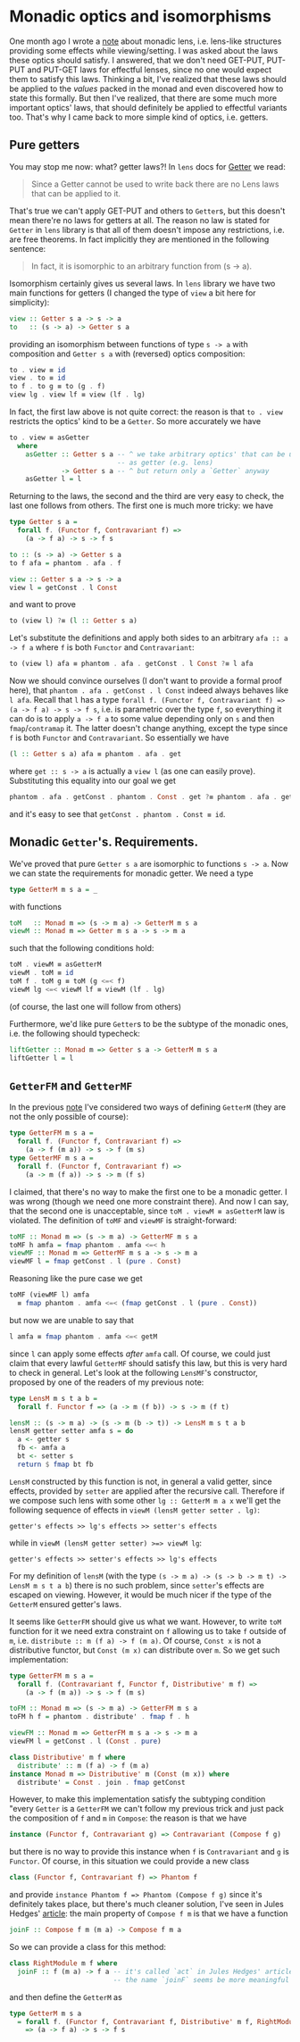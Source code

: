 Monadic optics and isomorphisms
===
One month ago I wrote a [note][NOTE] about monadic lens, i.e. lens-like
structures providing some effects while viewing/setting. I was asked about the
laws these optics should satisfy. I answered, that we don't need GET-PUT,
PUT-PUT and PUT-GET laws for effectful lenses, since no one would expect them
to satisfy this laws. Thinking a bit, I've realized that these laws should be
applied to the *values* packed in the monad and even discovered how to state
this formally. But then I've realized, that there are some much more important
optics' laws, that should definitely be applied to effectful variants too.
That's why I came back to more simple kind of optics, i.e. getters.

Pure getters
---
You may stop me now: what? getter laws?! In `lens` docs for [Getter][Getter-doc]
we read:

> Since a Getter cannot be used to write back there are no Lens laws that can be
  applied to it.

That's true we can't apply GET-PUT and others to `Getter`s, but this doesn't
mean there're no laws for getters at all. The reason no law is stated for
`Getter` in `lens` library is that all of them doesn't impose any restrictions,
i.e. are free theorems. In fact implicitly they are mentioned in the following
sentence:

> In fact, it is isomorphic to an arbitrary function from (s -> a).

Isomorphism certainly gives us several laws. In `lens` library we have two
main functions for getters (I changed the type of `view` a bit here for
simplicity):

```hs
view :: Getter s a -> s -> a
to   :: (s -> a) -> Getter s a
```

providing an isomorphism between functions of type `s -> a` with composition
and `Getter s a` with (reversed) optics composition:

```hs
to . view ≡ id
view . to ≡ id
to f . to g ≡ to (g . f)
view lg . view lf ≡ view (lf . lg)
```

In fact, the first law above is not quite correct: the reason is that
`to . view` restricts the optics' kind to be a `Getter`. So more accurately we
have

```hs
to . view ≡ asGetter
  where
    asGetter :: Getter s a -- ^ we take arbitrary optics' that can be used
                           -- as getter (e.g. lens)
             -> Getter s a -- ^ but return only a `Getter` anyway
    asGetter l = l
```

Returning to the laws, the second and the third are very easy to check, the last
one follows from others. The first one is much more tricky: we have
```hs
type Getter s a =
  forall f. (Functor f, Contravariant f) =>
    (a -> f a) -> s -> f s

to :: (s -> a) -> Getter s a
to f afa = phantom . afa . f

view :: Getter s a -> s -> a
view l = getConst . l Const
```
and want to prove
```hs
to (view l) ?≡ (l :: Getter s a)
```
Let's substitute the definitions and apply both sides to an arbitrary
`afa :: a -> f a` where `f` is both `Functor` and `Contravariant`:
```hs
to (view l) afa ≡ phantom . afa . getConst . l Const ?≡ l afa
```

Now we should convince ourselves (I don't want to provide a formal
proof here), that `phantom . afa . getConst . l Const` indeed always
behaves like `l afa`. Recall that `l` has a type
`forall f. (Functor f, Contravariant f) => (a -> f a) -> s -> f s`,
i.e. is parametric over the type `f`, so everything it can do is to
apply `a -> f a` to some value depending only on `s` and then
`fmap`/`contramap` it. The latter doesn't change anything, except
the type since `f` is both `Functor` and `Contravariant`. So essentially
we have
```hs
(l :: Getter s a) afa ≡ phantom . afa . get
```
where `get :: s -> a` is actually a `view l` (as one can easily prove).
Substituting this equality into our goal we get
```hs
phantom . afa . getConst . phantom . Const . get ?≡ phantom . afa . get
```
and it's easy to see that `getConst . phantom . Const ≡ id`.

Monadic `Getter`'s. Requirements.
---

We've proved that pure `Getter s a` are isomorphic to functions `s -> a`.
Now we can state the requirements for monadic getter. We need a type
```hs
type GetterM m s a = _
```
with functions
```hs
toM   :: Monad m => (s -> m a) -> GetterM m s a
viewM :: Monad m => Getter m s a -> s -> m a
```
such that the following conditions hold:
```hs
toM . viewM ≡ asGetterM
viewM . toM ≡ id
toM f . toM g ≡ toM (g <=< f)
viewM lg <=< viewM lf ≡ viewM (lf . lg)
```
(of course, the last one will follow from others)

Furthermore, we'd like pure `Getter`s to be the subtype of the monadic ones,
i.e. the following should typecheck:
```hs
liftGetter :: Monad m => Getter s a -> GetterM m s a
liftGetter l = l
```

`GetterFM` and `GetterMF`
---

In the previous [note][NOTE] I've considered two ways of defining `GetterM`
(they are not the only possible of course):
```hs
type GetterFM m s a =
  forall f. (Functor f, Contravariant f) =>
    (a -> f (m a)) -> s -> f (m s)
type GetterMF m s a =
  forall f. (Functor f, Contravariant f) =>
    (a -> m (f a)) -> s -> m (f s)
```
I claimed, that there's no way to make the first one to be a monadic getter.
I was wrong (though we need one more constraint there). And now I can say, that
the second one is unacceptable, since `toM . viewM ≡ asGetterM` law is violated.
The definition of `toMF` and `viewMF` is straight-forward:
```hs
toMF :: Monad m => (s -> m a) -> GetterMF m s a
toMF h amfa = fmap phantom . amfa <=< h
viewMF :: Monad m => GetterMF m s a -> s -> m a
viewMF l = fmap getConst . l (pure . Const)
```
Reasoning like the pure case we get
```hs
toMF (viewMF l) amfa
  ≡ fmap phantom . amfa <=< (fmap getConst . l (pure . Const))
```
but now we are unable to say that
```hs
l amfa ≡ fmap phantom . amfa <=< getM
```
since `l` can apply some effects *after* `amfa` call. Of course, we could just
claim that every lawful `GetterMF` should satisfy this law, but this is very
hard to check in general. Let's look at the following `LensMF`'s constructor,
proposed by one of the readers of my previous note:
```hs
type LensM m s t a b =
  forall f. Functor f => (a -> m (f b)) -> s -> m (f t)

lensM :: (s -> m a) -> (s -> m (b -> t)) -> LensM m s t a b
lensM getter setter amfa s = do
  a <- getter s
  fb <- amfa a
  bt <- setter s
  return $ fmap bt fb
```
`LensM` constructed by this function is not, in general a valid getter, since
effects, provided by `setter` are applied after the recursive call. Therefore
if we compose such lens with some other `lg :: GetterM m a x` we'll get the
following sequence of effects in `viewM (lensM getter setter . lg)`:
```
getter's effects >> lg's effects >> setter's effects
```
while in `viewM (lensM getter setter) >=> viewM lg`:
```
getter's effects >> setter's effects >> lg's effects
```

For my definition of `lensM` (with the type
`(s -> m a) -> (s -> b -> m t) -> LensM m s t a b`) there is no such problem,
since `setter`'s effects are escaped on viewing. However, it would be much
nicer if the type of the `GetterM` ensured getter's laws.

It seems like `GetterFM` should give us what we want. However, to write `toM`
function for it we need extra constraint on `f` allowing us to take `f` outside
of `m`, i.e. `distribute :: m (f a) -> f (m a)`. Of course, `Const x` is not
a distributive functor, but `Const (m x)` can distribute over `m`.
So we get such implementation:
```hs
type GetterFM m s a =
  forall f. (Contravariant f, Functor f, Distributive' m f) =>
    (a -> f (m a)) -> s -> f (m s)

toFM :: Monad m => (s -> m a) -> GetterFM m s a
toFM h f = phantom . distribute' . fmap f . h

viewFM :: Monad m => GetterFM m s a -> s -> m a
viewFM l = getConst . l (Const . pure)

class Distributive' m f where
  distribute' :: m (f a) -> f (m a)
instance Monad m => Distributive' m (Const (m x)) where
  distribute' = Const . join . fmap getConst
```
However, to make this implementation satisfy the subtyping condition "every
`Getter` is a `GetterFM` we can't follow my previous trick and just pack the
composition of `f` and `m` in `Compose`: the reason is that we have
```hs
instance (Functor f, Contravariant g) => Contravariant (Compose f g)
```
but there is no way to provide this instance when `f` is `Contravariant` and
`g` is `Functor`. Of course, in this situation we could provide a new class
```hs
class (Functor f, Contravariant f) => Phantom f
```
and provide `instance Phantom f => Phantom (Compose f g)` since it's definitely
takes place, but there's much cleaner solution, I've seen in Jules Hedges'
[article][JH]: the main property of `Compose f m` is that we have a function
```hs
joinF :: Compose f m (m a) -> Compose f m a
```
So we can provide a class for this method:
```hs
class RightModule m f where
  joinF :: f (m a) -> f a -- it's called `act` in Jules Hedges' article, but
                          -- the name `joinF` seems be more meaningful for me
```
and then define the `GetterM` as
```hs
type GetterM m s a
  = forall f. (Functor f, Contravariant f, Distributive' m f, RightModule m f)
    => (a -> f a) -> s -> f s
```

[NOTE]: https://gist.github.com/Lev135/21a6f1f9f6fe471992603d8895f316e8
[Getter-doc]: https://hackage.haskell.org/package/lens-5.2.2/docs/Control-Lens-Getter.html#t:Getter
[JH]: https://julesh.com/2023/06/28/monadic-lenses-are-the-optic-for-right-monad-modules-iii/
